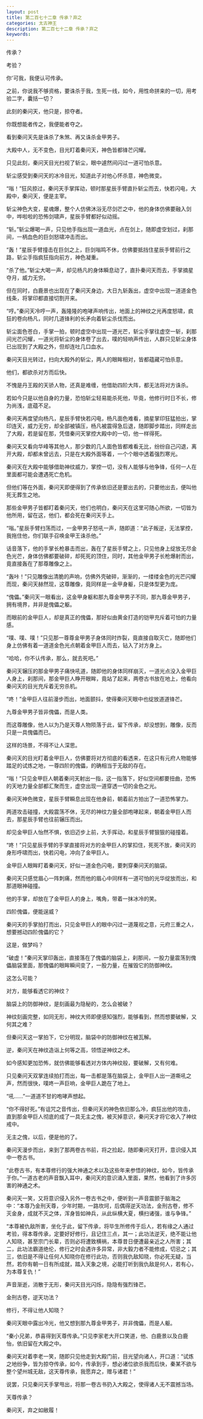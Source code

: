 ```yaml
---
layout: post
title: 第二百七十二章 传承？弃之
categories: 太古神王
description: 第二百七十二章 传承？弃之
keywords:
---
```


传承？

考验？

你'可我，我便认可传承。

之前，你说我不够资格，要诛杀于我，生死一线，如今，用性命拼来的一切，用考验二字，囊括一切？

此刻的秦问天，他只是，掠夺者。

你既想能者传之，我便能者夺之。

看到秦问天先是诛杀了朱煞、再又诛杀金甲男子。

大殿中人，无不变色，目光盯着秦问天，神色皆都锋芒闪耀。

只见此刻，秦问天目光扫视了斩尘，眼中遽然间闪过一道可怕杀意。

斩尘感受到秦问天的冰冷目光，知道此子对他心怀杀意，神色微变。

“嗡！”狂风掠过，秦问天手掌挥动，顿时那星辰手臂直扑斩尘而去，快若闪电，大殿中，秦问天，便是主宰。

斩尘神色大变，星魂爆，整个人仿佛沐浴无尽剑芒之中，他的身体仿佛要融入剑中，哗啦啦的恐怖剑啸声，星辰手臂都好似动摇。

“斩。”斩尘爆喝一声，只见他手指出现一道血光，点在剑上，随即虚空划过，刹那间，一柄血色的巨剑怒啸冲击而出。

“轰！”星辰手臂撞击在巨剑之上，巨剑嗡鸣不休，仿佛要抵挡住星辰手臂前行之路，斩尘手指疯狂指向前方，神色凝重。

“杀了他。”斩尘大喝一声，却见杨凡的身体瞬息动了，直扑秦问天而去，手掌摘星夺月，威力无穷。

但在同时，白鹿景也出现在了秦问天身边，大日九斩轰出，虚空中出现一道道金色线条，将掌印都直接切割开来。

“哼。”秦问天冷哼一声，轰隆隆的咆哮声响传出，地面上的神纹之光再度怒啸，疯狂的卷向杨凡，同时几道锋利的长矛向着斩尘杀伐而出。

斩尘面色苍白，手掌一拍，顿时虚空中出现一道光芒，斩尘手掌往虚空一斩，刹那间光芒闪耀，一道光将斩尘的身体卷了出去，噗的轻响声传出，人群只见斩尘身体已出现到了大殿之外，但却连吐几口血水。

秦问天目光转过，扫向大殿外的斩尘，两人的眼眸相对，皆都蕴藏可怕杀意。

他们，都欲杀对方而后快。

不愧是丹王殿的天骄人物，还真是难缠，他借助四阶大阵，都无法将对方诛杀。

若如今只是以他自身的力量，恐怕斩尘轻易能杀死他，毕竟，他修行时日不长，修为尚浅，底蕴不足。

秦问天再度望向杨凡，星辰手臂快若闪电，杨凡面色难看，摘星掌印狂猛拍出，掌印连天，威力无穷，却全部被镇压，杨凡被震得急后退，随即脚步踏出，同样走出了大殿，若是留在那，凭借秦问天掌控大殿中的一切，他一样得死。

秦问天又看向华峰等其他人，那少数的几人面色皆都难看无比，纷纷自己闪退，离开大殿，却都未曾远去，只是在大殿外面等着，一个个眼中透着强烈寒光。

秦问天在大殿中能够借助神纹威力，掌控一切，没有人能够与他争锋，任何一人在里面都可能会遭遇死亡危机。

但他们等在外面，秦问天即便得到了传承依旧还是要出去的，只要他出去，便叫他死无葬生之地。

那些金甲男子皆都盯着秦问天，他们也明白，秦问天在这里可随心所欲，一切皆为他所用，留在这，他们，都会死在秦问天手上。

“嗡。”星辰手臂扫荡而过，一金甲男子怒吼一声，随即道：“此子叛逆，无法掌控，我拖住他，你们联手召唤金甲王诛杀他。”

话音落下，他的手掌长枪暴击而出，轰在了星辰手臂之上，只见他身上绽放无尽金色光芒，身体仿佛都要破碎，却死死的顶住，同时，其他金甲男子长枪爆射而出，竟直接轰在了那尊雕像之上。

“轰咔！”只见雕像出清脆的声响，仿佛外壳破碎，渐渐的，一缕缕金色的光芒闪耀而现，秦问天赫然现，这尊雕像，竟同样是一金甲身躯，只是体型更为庞。

“傀儡。”秦问天一眼看出，这金甲身躯和那九尊金甲男子不同，那九尊金甲男子，拥有境界，并非是傀儡之躯。

而眼前的金甲巨人，却是真正的傀儡，那好似由黄金打造的铠甲充斥着可怕的力量感。

“噗、噗、噗！”只见那一尊尊金甲男子身体同时炸裂，竟直接自取灭亡，随即他们身上仿佛有着一道道金色光点朝着金甲巨人而去，钻入了对方身上。

“哈哈，你不认传承，那么，就去死吧。”

秦问天辗压的那金甲男子痛快吼道，随即他的身体同样崩灭，一道光点没入金甲巨人身上，刹那间，那金甲巨人睁开眼眸，竟站了起来，两卷古书放在地上，他看向秦问天的目光充斥着无穷杀机。

“咚！”金甲巨人往前漫步而出，地面颤抖，使得秦问天眼中也绽放道道锋芒。

九尊金甲男子皆非傀儡，而是人类。

而这尊雕像，他人以为乃是天尊人物陨落于此，留下传承，却没想到，雕像，反而只是一具傀儡而已。

这样的场景，不得不让人深思。

秦问天的目光盯着金甲巨人，仿佛要将对方彻底的看透来，在这只有元府人物能够踏足的试炼之地，一尊四阶的傀儡，的确相当于无敌的存在。

“嗡！”只见金甲巨人朝着秦问天射出一指，这一指落下，好似空间都要扭曲，恐怖的天地力量全部都汇聚而生，虚空出现一道穿透一切的金色之光。

秦问天神色微变，星辰手臂瞬息出现在他身前，朝着前方拍出了一道恐怖掌力。

两道攻击碰撞，大殿震荡不休，无尽的神纹力量全部咆哮起来，朝着金甲巨人而去，那星辰手臂也往前辗压而出。

却见金甲巨人怡然不惧，依旧迈步上前，大手挥动，和星辰手臂狠狠的碰撞着。

“咚！”只见星辰手臂的手掌直接将对方的金甲巨人的掌扣住，死死不放，秦问天的身形呼啸而出，快若闪电，冲向了金甲巨人。

金甲巨人眼眸盯着秦问天，好似一道金色闪电，要刺穿秦问天的脑袋。

秦问天只感觉眉心一阵刺痛，然而他的眉心中同样有一道可怕的光华绽放而出，和那道眼神碰撞。

他的手掌，却放在了金甲巨人的身上，嘴角，带着一抹冰冷的笑。

四阶傀儡，便能逞威？

秦问天的手掌拍打而出，只见金甲巨人的眼中闪过一道蔑视之意，元府三重之人，想要撼动四阶傀儡的它？

这是，做梦吗？

“破虚！”秦问天掌印轰出，直接落在了傀儡的脑袋上，刹那间，一股力量震荡到傀儡脑袋里面，那傀儡的眼眸瞬间变了，一股力量，在摧毁它的防御神纹。

这怎么可能？

对方，能够看透它的神纹？

脑袋上的防御神纹，是刻画最为隐秘的，怎么会被破？

神纹刻画完整，如同无形，神纹大师即便感知强烈，能够看到，然而想要破解，又何其之难？

但秦问天这一掌拍下，它分明现，脑袋中的防御神纹在被瓦解。

逆，秦问天在神纹造诣上何等之高，领悟逆神纹之术。

如今感知更加恐怖，就仿佛能够看透对方体内神纹般，要破解，又有何难。

只见秦问天双掌连续拍打而出，每一击都是落在脑袋上，金甲巨人出一道嘶吼之声，然而很快，噗咚一声巨响，金甲巨人跪在了地上。

“吼……”一道道不甘的咆哮声想起。

“你不得好死。”有诅咒之音传出，但秦问天的神色依旧那么冷，疯狂出他的攻击，直到那金甲巨人彻底的成了一具无主之傀，被灭掉意识，秦问天才将它收入了神纹戒中。

无主之傀，以后，便是他的了。

秦问天漫步而出，来到了那两卷古书前，将之捡起，随即秦问天打开，意识侵入其中一卷古书。

“此卷古书，有本尊修行的强大神通之术以及这些年来参悟的神纹，如今，皆传承于你。”一道古老的声音飘入耳中，秦问天的意识涌入里面，果然，他看到了许多厉害的神通之术。

秦问天一笑，又将意识侵入另外一卷古书之中，便听到一声音震颤于脑海之中：“本尊乃金刑天尊，少年时期，一路坎坷，后偶得逆天功法，金刑古卷，修不灭金身，成就不灭之体，浑身皆如神兵，从此纵横大夏，横扫诸强，谁与争锋。”

“本尊被仇敌所害，坐化于此，留下传承，将毕生所修传于后人，若有缘之人通过考验，得本尊传承，定要好好修行，且记住三点，其一；此功法逆天，绝不能让他人知晓，甚至宗门长辈，否则必将遭致横祸，本尊昔日便遭最亲近之人所害；其二，此功法霸道绝伦，修行之时会遇许多异常，非大毅力者不能修成，切忌之；其三，依旧是不得让任何人知晓你在修行此功，否则我仇敌知晓，你必死无疑，当然，若你有朝一日有所成就，踏入天象之境，必能打听到我仇敌是何人，若有心，为本尊复仇！”

声音渐逝，消散于无形，秦问天目光闪烁，隐隐有强烈锋芒。

金刑古卷，逆天功法？

修行，不得让他人知晓？

秦问天眼中露出冷光，他又想到那九尊金甲男子，并非傀儡，而是人躯。

“秦小兄弟，恭喜得到天尊传承。”只见李家老大开口笑道，他、白鹿景以及白鹿怡，依旧留在大殿之中。

秦问天对着李老一笑，随即只见他走到大殿门前，目光望向诸人，开口道：“试炼之地纷争，皆为掠夺传承，如今，传承到手，想必诸位欲杀我而后快，秦某不欲与整个望州城无敌，这天尊传承，我愿弃之，赠与诸君！”

说罢，只见秦问天手掌甩出，将那一卷古书扔入大殿之，使得诸人无不震撼当场。

天尊传承？

秦问天，弃之如敝履！

